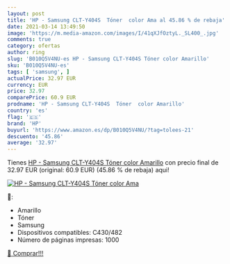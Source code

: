 ```yaml
---
layout: post
title: 'HP - Samsung CLT-Y404S  Tóner  color Ama al 45.86 % de rebaja'
date: 2021-03-14 13:49:50
image: 'https://m.media-amazon.com/images/I/41qXJfOztyL._SL400_.jpg'
comments: true
category: ofertas
author: ring
slug: 'B010Q5V4NU-es HP - Samsung CLT-Y404S Tóner color Amarillo'
sku: 'B010Q5V4NU-es'
tags: [ 'samsung', ]
actualPrice: 32.97 EUR
currency: EUR
price: 32.97
comparePrice: 60.9 EUR
prodname: 'HP - Samsung CLT-Y404S  Tóner  color Amarillo'
country: 'es'
flag: '🇪🇸'
brand: 'HP'
buyurl: 'https://www.amazon.es/dp/B010Q5V4NU/?tag=tolees-21'
descuento: '45.86'
average: '32.97'
---
```


Tienes [HP - Samsung CLT-Y404S  Tóner  color Amarillo](https://www.amazon.es/dp/B010Q5V4NU/?tag=tolees-21) con precio final de  32.97 EUR (original: 60.9 EUR) (45.86 %  de rebaja) aqui!

[![HP - Samsung CLT-Y404S  Tóner  color Ama](https://m.media-amazon.com/images/I/41qXJfOztyL._SL400_.jpg)](https://www.amazon.es/dp/B010Q5V4NU/?tag=tolees-21)

🔎:

- Amarillo
- Tóner
- Samsung
- Dispositivos compatibles: C430/482
- Número de páginas impresas: 1000

[🛒 Comprar!!!](https://www.amazon.es/dp/B010Q5V4NU/?tag=tolees-21)
